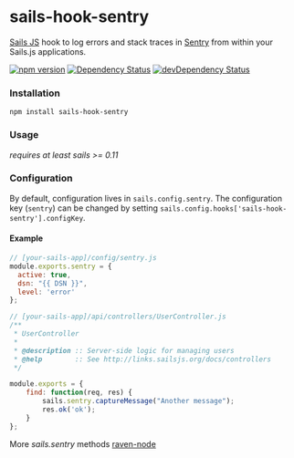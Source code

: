 # sails-hook-sentry

[Sails JS](http://sailsjs.org) hook to log errors and stack traces in [Sentry](https://github.com/getsentry/sentry) from within your Sails.js applications.

[![npm version](https://badge.fury.io/js/sails-hook-sentry.svg)](http://badge.fury.io/js/sails-hook-sentry)
[![Dependency Status](https://david-dm.org/listepo/sails-hook-sentry.svg)](https://david-dm.org/listepo/sails-hook-sentry)
[![devDependency Status](https://david-dm.org/listepo/sails-hook-sentry/dev-status.svg)](https://david-dm.org/listepo/sails-hook-sentry#info=devDependencies)

### Installation

`npm install sails-hook-sentry`

### Usage
*requires at least sails >= 0.11*

### Configuration

By default, configuration lives in `sails.config.sentry`.  The configuration key (`sentry`) can be changed by setting `sails.config.hooks['sails-hook-sentry'].configKey`.

#### Example

```javascript
// [your-sails-app]/config/sentry.js
module.exports.sentry = {
  active: true,
  dsn: "{{ DSN }}",
  level: 'error'
};
```

```javascript
// [your-sails-app]/api/controllers/UserController.js
/**
 * UserController
 *
 * @description :: Server-side logic for managing users
 * @help        :: See http://links.sailsjs.org/docs/controllers
 */

module.exports = {
	find: function(req, res) {
		sails.sentry.captureMessage("Another message");
		res.ok('ok');
	}
};
```
More *sails.sentry* methods [raven-node](https://github.com/getsentry/raven-node)
